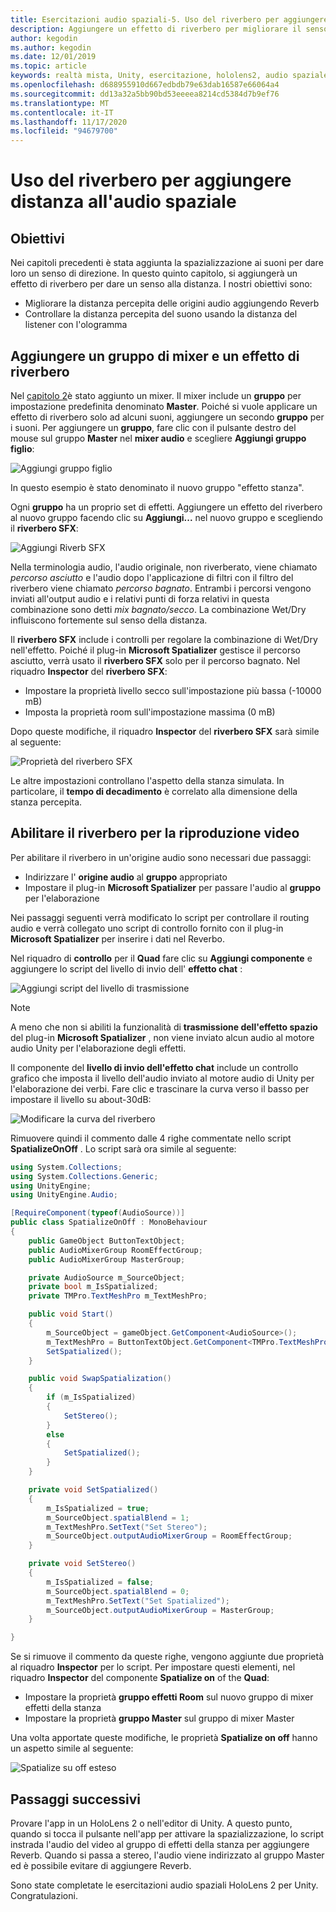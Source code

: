```yaml
---
title: Esercitazioni audio spaziali-5. Uso del riverbero per aggiungere distanza all'audio spaziale
description: Aggiungere un effetto di riverbero per migliorare il senso della variazione della distanza nell'audio spaziale.
author: kegodin
ms.author: kegodin
ms.date: 12/01/2019
ms.topic: article
keywords: realtà mista, Unity, esercitazione, hololens2, audio spaziale, MRTK, Toolkit per realtà mista, UWP, Windows 10, HRTF, funzione di trasferimento correlato alla testa, riverbero, Microsoft Spatializer, mixer audio, riverbero SFX
ms.openlocfilehash: d688955910d667edbdb79e63dab16587e66064a4
ms.sourcegitcommit: dd13a32a5bb90bd53eeeea8214cd5384d7b9ef76
ms.translationtype: MT
ms.contentlocale: it-IT
ms.lasthandoff: 11/17/2020
ms.locfileid: "94679700"
---
```

# <a name="using-reverb-to-add-distance-to-spatial-audio"></a>Uso del riverbero per aggiungere distanza all'audio spaziale

## <a name="objectives"></a>Obiettivi
Nei capitoli precedenti è stata aggiunta la spazializzazione ai suoni per dare loro un senso di direzione. In questo quinto capitolo, si aggiungerà un effetto di riverbero per dare un senso alla distanza. I nostri obiettivi sono:
* Migliorare la distanza percepita delle origini audio aggiungendo Reverb
* Controllare la distanza percepita del suono usando la distanza del listener con l'ologramma

## <a name="add-a-mixer-group-and-a-reverb-effect"></a>Aggiungere un gruppo di mixer e un effetto di riverbero
Nel [capitolo 2](unity-spatial-audio-ch2.md)è stato aggiunto un mixer. Il mixer include un **gruppo** per impostazione predefinita denominato **Master**. Poiché si vuole applicare un effetto di riverbero solo ad alcuni suoni, aggiungere un secondo **gruppo** per i suoni. Per aggiungere un **gruppo**, fare clic con il pulsante destro del mouse sul gruppo **Master** nel **mixer audio** e scegliere **Aggiungi gruppo figlio**:

![Aggiungi gruppo figlio](images/spatial-audio/add-child-group.png)

In questo esempio è stato denominato il nuovo gruppo "effetto stanza".

Ogni **gruppo** ha un proprio set di effetti. Aggiungere un effetto del riverbero al nuovo gruppo facendo clic su **Aggiungi...** nel nuovo gruppo e scegliendo il **riverbero SFX**:

![Aggiungi Riverb SFX](images/spatial-audio/add-sfx-reverb.png)

Nella terminologia audio, l'audio originale, non riverberato, viene chiamato _percorso asciutto_ e l'audio dopo l'applicazione di filtri con il filtro del riverbero viene chiamato _percorso bagnato_. Entrambi i percorsi vengono inviati all'output audio e i relativi punti di forza relativi in questa combinazione sono detti _mix bagnato/secco_. La combinazione Wet/Dry influiscono fortemente sul senso della distanza.

Il **riverbero SFX** include i controlli per regolare la combinazione di Wet/Dry nell'effetto. Poiché il plug-in **Microsoft Spatializer** gestisce il percorso asciutto, verrà usato il **riverbero SFX** solo per il percorso bagnato. Nel riquadro **Inspector** del **riverbero SFX**:
* Impostare la proprietà livello secco sull'impostazione più bassa (-10000 mB)
* Imposta la proprietà room sull'impostazione massima (0 mB)

Dopo queste modifiche, il riquadro **Inspector** del **riverbero SFX** sarà simile al seguente:

![Proprietà del riverbero SFX](images/spatial-audio/sfx-reverb-properties.png)

Le altre impostazioni controllano l'aspetto della stanza simulata. In particolare, il **tempo di decadimento** è correlato alla dimensione della stanza percepita. 

## <a name="enable-reverb-on-the-video-playback"></a>Abilitare il riverbero per la riproduzione video
Per abilitare il riverbero in un'origine audio sono necessari due passaggi:
* Indirizzare l' **origine audio** al **gruppo** appropriato
* Impostare il plug-in **Microsoft Spatializer** per passare l'audio al **gruppo** per l'elaborazione

Nei passaggi seguenti verrà modificato lo script per controllare il routing audio e verrà collegato uno script di controllo fornito con il plug-in **Microsoft Spatializer** per inserire i dati nel Reverbo.

Nel riquadro di **controllo** per il **Quad** fare clic su **Aggiungi componente** e aggiungere lo script del livello di invio dell' **effetto chat** :

![Aggiungi script del livello di trasmissione](images/spatial-audio/add-send-level-script.png)

> [!NOTE]
> A meno che non si abiliti la funzionalità di **trasmissione dell'effetto spazio** del plug-in **Microsoft Spatializer** , non viene inviato alcun audio al motore audio Unity per l'elaborazione degli effetti.

Il componente del **livello di invio dell'effetto chat** include un controllo grafico che imposta il livello dell'audio inviato al motore audio di Unity per l'elaborazione dei verbi. Fare clic e trascinare la curva verso il basso per impostare il livello su about-30dB:

![Modificare la curva del riverbero](images/spatial-audio/adjust-reverb-curve.png)

Rimuovere quindi il commento dalle 4 righe commentate nello script **SpatializeOnOff** . Lo script sarà ora simile al seguente:
```c#
using System.Collections;
using System.Collections.Generic;
using UnityEngine;
using UnityEngine.Audio;

[RequireComponent(typeof(AudioSource))]
public class SpatializeOnOff : MonoBehaviour
{
    public GameObject ButtonTextObject;
    public AudioMixerGroup RoomEffectGroup;
    public AudioMixerGroup MasterGroup;

    private AudioSource m_SourceObject;
    private bool m_IsSpatialized;
    private TMPro.TextMeshPro m_TextMeshPro;

    public void Start()
    {
        m_SourceObject = gameObject.GetComponent<AudioSource>();
        m_TextMeshPro = ButtonTextObject.GetComponent<TMPro.TextMeshPro>();
        SetSpatialized();
    }

    public void SwapSpatialization()
    {
        if (m_IsSpatialized)
        {
            SetStereo();
        }
        else
        {
            SetSpatialized();
        }
    }

    private void SetSpatialized()
    {
        m_IsSpatialized = true;
        m_SourceObject.spatialBlend = 1;
        m_TextMeshPro.SetText("Set Stereo");
        m_SourceObject.outputAudioMixerGroup = RoomEffectGroup;
    }

    private void SetStereo()
    {
        m_IsSpatialized = false;
        m_SourceObject.spatialBlend = 0;
        m_TextMeshPro.SetText("Set Spatialized");
        m_SourceObject.outputAudioMixerGroup = MasterGroup;
    }

}
```

Se si rimuove il commento da queste righe, vengono aggiunte due proprietà al riquadro **Inspector** per lo script. Per impostare questi elementi, nel riquadro **Inspector** del componente **Spatialize on** of the **Quad**:
* Impostare la proprietà **gruppo effetti Room** sul nuovo gruppo di mixer effetti della stanza
* Impostare la proprietà **gruppo Master** sul gruppo di mixer Master

Una volta apportate queste modifiche, le proprietà **Spatialize on off** hanno un aspetto simile al seguente:

![Spatialize su off esteso](images/spatial-audio/spatialize-on-off-extended.png)

## <a name="next-steps"></a>Passaggi successivi

Provare l'app in un HoloLens 2 o nell'editor di Unity. A questo punto, quando si tocca il pulsante nell'app per attivare la spazializzazione, lo script instrada l'audio del video al gruppo di effetti della stanza per aggiungere Reverb. Quando si passa a stereo, l'audio viene indirizzato al gruppo Master ed è possibile evitare di aggiungere Reverb.

Sono state completate le esercitazioni audio spaziali HoloLens 2 per Unity. Congratulazioni.


